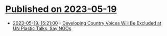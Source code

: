 # [Published on 2023-05-19](index.md)

* [2023-05-19, 15:21:00](https://news.slashdot.org/story/23/05/19/119214/developing-country-voices-will-be-excluded-at-un-plastic-talks-say-ngos?utm_source=rss1.0mainlinkanon&utm_medium=feed) - [Developing Country Voices Will Be Excluded at UN Plastic Talks, Say NGOs](https://news.slashdot.org/story/23/05/19/119214/developing-country-voices-will-be-excluded-at-un-plastic-talks-say-ngos?utm_source=rss1.0mainlinkanon&utm_medium=feed)
